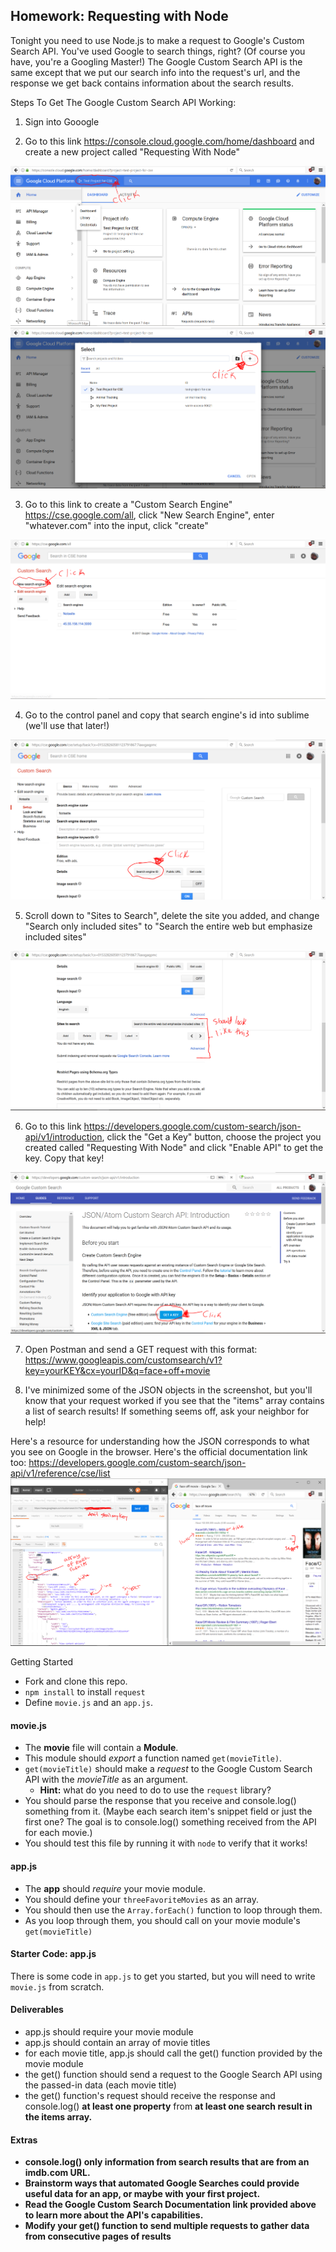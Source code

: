 <!--Do not code this at all, but make sure devs answer how we're going to do each of these steps -->

## Homework: Requesting with Node

Tonight you need to use Node.js to make a request to Google's Custom Search API. You've used Google to search things, right? (Of course you have, you're a Googling Master!) The Google Custom Search API is the same except that we put our search info into the request's url, and the response we get back contains information about the search results.

Steps To Get The Google Custom Search API Working:
1. Sign into Gooogle

2. Go to this link https://console.cloud.google.com/home/dashboard and create a new project called "Requesting With Node"
<img src="readMeImages/createProject1.PNG">
<img src="readMeImages/createProject2.PNG">

3. Go to this link to create a "Custom Search Engine" https://cse.google.com/all, click "New Search Engine", enter "whatever.com" into the input, click "create"
<img src="readMeImages/newSearchEngine.PNG">

4. Go to the control panel and copy that search engine's id into sublime (we'll use that later!)
<img src="readMeImages/searchEngineId.PNG">

5. Scroll down to "Sites to Search", delete the site you added, and change "Search only included sites" to "Search the entire web but emphasize included sites"
<img src="readMeImages/sitesToSearch.PNG">

6. Go to this link https://developers.google.com/custom-search/json-api/v1/introduction, click the "Get a Key" button, choose the project you created called "Requesting With Node" and click "Enable API" to get the key. Copy that key!
<img src="readMeImages/enableAPI.PNG">

7. Open Postman and send a GET request with this format: 
https://www.googleapis.com/customsearch/v1?key=yourKEY&cx=yourID&q=face+off+movie

8. I've minimized some of the JSON objects in the screenshot, but you'll know that your request worked if you see that the "items" array contains a list of search results! If something seems off, ask your neighbor for help!

Here's a resource for understanding how the JSON corresponds to what you see on Google in the browser. Here's the official documentation link too: https://developers.google.com/custom-search/json-api/v1/reference/cse/list 
<img src="readMeImages/comparison.PNG">

Getting Started
- Fork and clone this repo.
- `npm install` to install `request`
- Define `movie.js` and an `app.js`.

#### movie.js

- The **movie** file will contain a **Module**.
- This module should *export* a function named `get(movieTitle)`.
- `get(movieTitle)` should make a *request* to the Google Custom Search API with the *movieTitle* as an argument.
	- **Hint:** what do you need to do to use the `request` library?
- You should parse the response that you receive and console.log() something from it. (Maybe each search item's snippet field or just the first one? The goal is to console.log() something received from the API for each movie.)
- You should test this file by running it with `node` to verify that it works!

#### app.js

- The **app** should *require* your movie module.
- You should define your `threeFavoriteMovies` as an array.
- You should then use the `Array.forEach()` function to loop through them.
- As you loop through them, you should call on your movie module's `get(movieTitle)`


#### Starter Code: app.js

There is some code in `app.js` to get you started, but you will need to write `movie.js` from scratch.

#### Deliverables

- app.js should require your movie module
- app.js should contain an array of movie titles
- for each movie title, app.js should call the get() function provided by the movie module
- the get() function should send a request to the Google Search API using the passed-in data (each movie title)
- the get() function's request should receive the response and console.log() <b>at least one property</b> from <b>at least one search result</n> in the items array.

#### Extras

- console.log() only information from search results that are from an imdb.com URL.
- Brainstorm ways that automated Google Searches could provide useful data for an app, or maybe with your first project.
- Read the Google Custom Search Documentation link provided above to learn more about the API's capabilities.
- Modify your get() function to send multiple requests to gather data from consecutive pages of results
